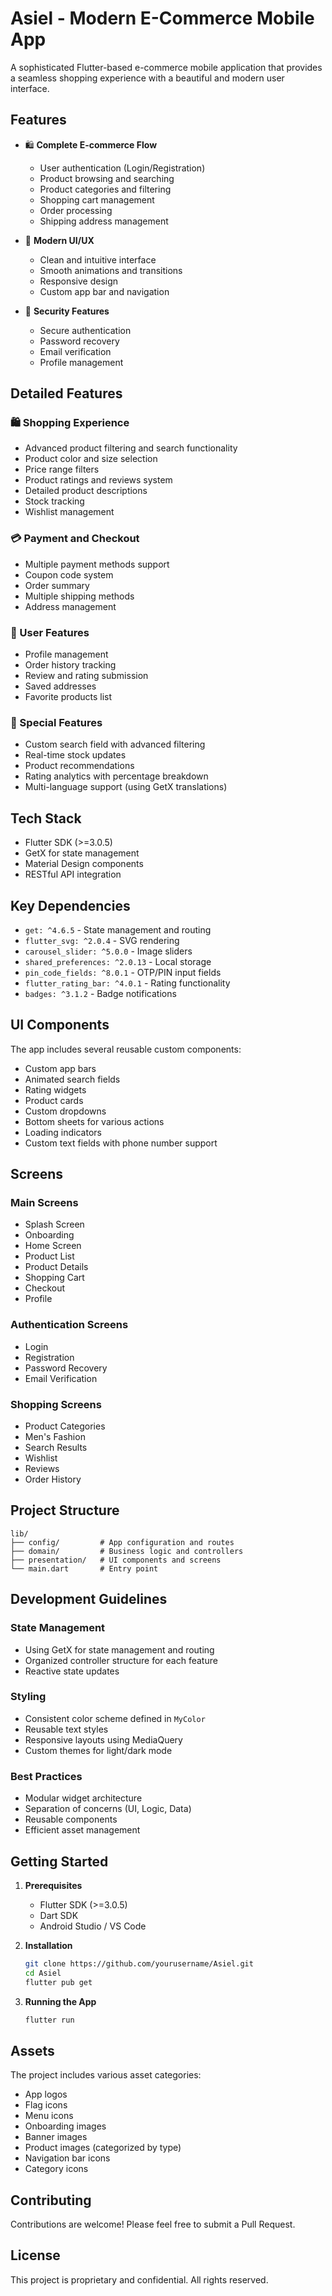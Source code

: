 # Asiel - Modern E-Commerce Mobile App

A sophisticated Flutter-based e-commerce mobile application that provides a seamless shopping experience with a beautiful and modern user interface.

## Features

- 🛍️ **Complete E-commerce Flow**
  - User authentication (Login/Registration)
  - Product browsing and searching
  - Product categories and filtering
  - Shopping cart management
  - Order processing
  - Shipping address management
  
- 🎨 **Modern UI/UX**
  - Clean and intuitive interface
  - Smooth animations and transitions
  - Responsive design
  - Custom app bar and navigation
  
- 🔐 **Security Features**
  - Secure authentication
  - Password recovery
  - Email verification
  - Profile management

## Detailed Features

### 🛍️ Shopping Experience
- Advanced product filtering and search functionality
- Product color and size selection
- Price range filters
- Product ratings and reviews system
- Detailed product descriptions
- Stock tracking
- Wishlist management

### 💳 Payment and Checkout
- Multiple payment methods support
- Coupon code system
- Order summary
- Multiple shipping methods
- Address management

### 👤 User Features
- Profile management
- Order history tracking
- Review and rating submission
- Saved addresses
- Favorite products list

### 🎯 Special Features
- Custom search field with advanced filtering
- Real-time stock updates
- Product recommendations
- Rating analytics with percentage breakdown
- Multi-language support (using GetX translations)

## Tech Stack

- Flutter SDK (>=3.0.5)
- GetX for state management
- Material Design components
- RESTful API integration

## Key Dependencies

- `get: ^4.6.5` - State management and routing
- `flutter_svg: ^2.0.4` - SVG rendering
- `carousel_slider: ^5.0.0` - Image sliders
- `shared_preferences: ^2.0.13` - Local storage
- `pin_code_fields: ^8.0.1` - OTP/PIN input fields
- `flutter_rating_bar: ^4.0.1` - Rating functionality
- `badges: ^3.1.2` - Badge notifications

## UI Components

The app includes several reusable custom components:
- Custom app bars
- Animated search fields
- Rating widgets
- Product cards
- Custom dropdowns
- Bottom sheets for various actions
- Loading indicators
- Custom text fields with phone number support

## Screens

### Main Screens
- Splash Screen
- Onboarding
- Home Screen
- Product List
- Product Details
- Shopping Cart
- Checkout
- Profile

### Authentication Screens
- Login
- Registration
- Password Recovery
- Email Verification

### Shopping Screens
- Product Categories
- Men's Fashion
- Search Results
- Wishlist
- Reviews
- Order History

## Project Structure

```
lib/
├── config/         # App configuration and routes
├── domain/         # Business logic and controllers
├── presentation/   # UI components and screens
└── main.dart       # Entry point
```

## Development Guidelines

### State Management
- Using GetX for state management and routing
- Organized controller structure for each feature
- Reactive state updates

### Styling
- Consistent color scheme defined in `MyColor`
- Reusable text styles
- Responsive layouts using MediaQuery
- Custom themes for light/dark mode

### Best Practices
- Modular widget architecture
- Separation of concerns (UI, Logic, Data)
- Reusable components
- Efficient asset management

## Getting Started

1. **Prerequisites**
   - Flutter SDK (>=3.0.5)
   - Dart SDK
   - Android Studio / VS Code

2. **Installation**
   ```bash
   git clone https://github.com/yourusername/Asiel.git
   cd Asiel
   flutter pub get
   ```

3. **Running the App**
   ```bash
   flutter run
   ```

## Assets

The project includes various asset categories:
- App logos
- Flag icons
- Menu icons
- Onboarding images
- Banner images
- Product images (categorized by type)
- Navigation bar icons
- Category icons

## Contributing

Contributions are welcome! Please feel free to submit a Pull Request.

## License

This project is proprietary and confidential. All rights reserved.